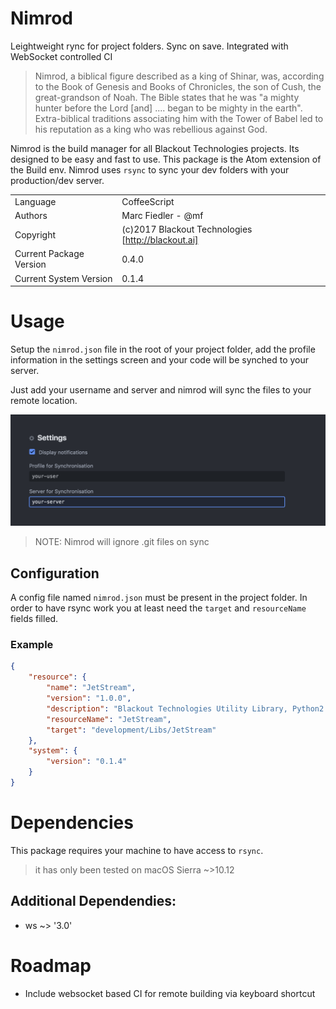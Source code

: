 # Nimrod
Leightweight rync for project folders. Sync on save. Integrated with WebSocket controlled CI

> Nimrod, a biblical figure described as a king of Shinar, was, according to the Book of Genesis and Books of Chronicles, the son of Cush, the great-grandson of Noah. The Bible states that he was "a mighty hunter before the Lord [and] .... began to be mighty in the earth". Extra-biblical traditions associating him with the Tower of Babel led to his reputation as a king who was rebellious against God.

Nimrod is the build manager for all Blackout Technologies projects. Its designed to be easy and fast to use.
This package is the Atom extension of the Build env.
Nimrod uses `rsync` to sync your dev folders with your production/dev server.

|||
|---|---|
|Language|CoffeeScript|
|Authors|Marc Fiedler - @mf|
|Copyright|(c)2017 Blackout Technologies [http://blackout.ai]|
|Current Package Version| 0.4.0|
|Current System Version| 0.1.4|

# Usage
Setup the `nimrod.json` file in the root of your project folder, add the profile information
in the settings screen and your code will be synched to your server.

Just add your username and server and nimrod will sync the files to your remote location.

![settings](https://raw.githubusercontent.com/Blackout-Technologies/Nimrod/master/img/settings.png)

> NOTE: Nimrod will ignore .git files on sync

## Configuration
A config file named `nimrod.json` must be present in the project folder. In order
to have rsync work you at least need the `target` and `resourceName` fields filled.

### Example
```json
{
    "resource": {
        "name": "JetStream",
        "version": "1.0.0",
        "description": "Blackout Technologies Utility Library, Python2 and Python3 compatible",
        "resourceName": "JetStream",
        "target": "development/Libs/JetStream"
    },
    "system": {
        "version": "0.1.4"
    }
}
```

# Dependencies
This package requires your machine to have access to `rsync`.
> it has only been tested on macOS Sierra ~>10.12

## Additional Dependendies:
* ws ~> '3.0'

# Roadmap
* Include websocket based CI for remote building via keyboard shortcut
